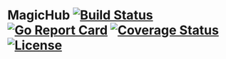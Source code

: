 # MagicHub [![Build Status](https://travis-ci.org/jenarvaezg/MagicHub.svg)](https://travis-ci.org/jenarvaezg/MagicHub) [![Go Report Card](https://goreportcard.com/badge/github.com/jenarvaezg/MagicHub)](https://goreportcard.com/report/github.com/jenarvaezg/MagicHub) [![Coverage Status](https://coveralls.io/repos/github/jenarvaezg/MagicHub/badge.svg)](https://coveralls.io/github/jenarvaezg/MagicHub) [![License](https://img.shields.io/badge/License-Apache%202.0-blue.svg)](https://github.com/jenarvaezg/MagicHub/blob/master/LICENSE)